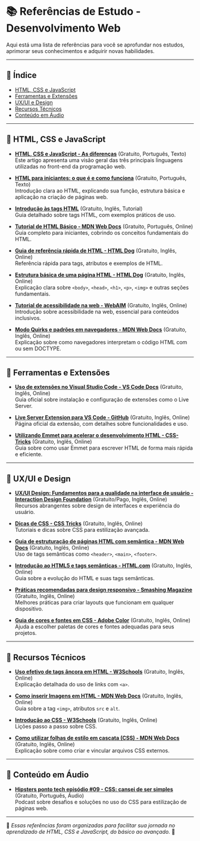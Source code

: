 # 📚 Referências de Estudo - Desenvolvimento Web

Aqui está uma lista de referências para você se aprofundar nos estudos, aprimorar seus conhecimentos e adquirir novas habilidades.

---

## 📑 Índice

- [HTML, CSS e JavaScript](#-html-css-e-javascript)
- [Ferramentas e Extensões](#-ferramentas-e-extensões)
- [UX/UI e Design](#-uxui-e-design)
- [Recursos Técnicos](#-recursos-técnicos)
- [Conteúdo em Áudio](#-conteúdo-em-áudio)

---

## 🔹 HTML, CSS e JavaScript

- **[HTML, CSS e JavaScript - As diferenças](https://www.alura.com.br/artigos/html-css-e-js-definicoes)** (Gratuito, Português, Texto)  
  Este artigo apresenta uma visão geral das três principais linguagens utilizadas no front-end da programação web.

- **[HTML para iniciantes: o que é e como funciona](https://www.hostinger.com.br/tutoriais/o-que-e-html-conceitos-basicos)** (Gratuito, Português, Texto)  
  Introdução clara ao HTML, explicando sua função, estrutura básica e aplicação na criação de páginas web.

- **[Introdução às tags HTML](https://www.w3schools.com/tags/default.asp)** (Gratuito, Inglês, Tutorial)  
  Guia detalhado sobre tags HTML, com exemplos práticos de uso.

- **[Tutorial de HTML Básico - MDN Web Docs](https://developer.mozilla.org/pt-BR/docs/Learn/Getting_started_with_the_web/HTML_basics)** (Gratuito, Português, Online)  
  Guia completo para iniciantes, cobrindo os conceitos fundamentais do HTML.

- **[Guia de referência rápida de HTML - HTML Dog](https://htmldog.com/references/html/)** (Gratuito, Inglês, Online)  
  Referência rápida para tags, atributos e exemplos de HTML.

- **[Estrutura básica de uma página HTML - HTML Dog](https://htmldog.com/guides/html/beginner/structure/)** (Gratuito, Inglês, Online)  
  Explicação clara sobre `<body>`, `<head>`, `<h1>`, `<p>`, `<img>` e outras seções fundamentais.

- **[Tutorial de acessibilidade na web - WebAIM](https://webaim.org/intro/)** (Gratuito, Inglês, Online)  
  Introdução sobre acessibilidade na web, essencial para conteúdos inclusivos.

- **[Modo Quirks e padrões em navegadores - MDN Web Docs](https://developer.mozilla.org/en-US/docs/Web/HTML/Quirks_Mode_and_Standards_Mode)** (Gratuito, Inglês, Online)  
  Explicação sobre como navegadores interpretam o código HTML com ou sem DOCTYPE.

---

## 🔹 Ferramentas e Extensões

- **[Uso de extensões no Visual Studio Code - VS Code Docs](https://code.visualstudio.com/docs/editor/extension-marketplace)** (Gratuito, Inglês, Online)  
  Guia oficial sobre instalação e configuração de extensões como o Live Server.

- **[Live Server Extension para VS Code - GitHub](https://github.com/ritwickdey/vscode-live-server)** (Gratuito, Inglês, Online)  
  Página oficial da extensão, com detalhes sobre funcionalidades e uso.

- **[Utilizando Emmet para acelerar o desenvolvimento HTML - CSS-Tricks](https://css-tricks.com/emmet/)** (Gratuito, Inglês, Online)  
  Guia sobre como usar Emmet para escrever HTML de forma mais rápida e eficiente.

---

## 🔹 UX/UI e Design

- **[UX/UI Design: Fundamentos para a qualidade na interface de usuário - Interaction Design Foundation](https://www.interaction-design.org/courses)** (Gratuito/Pago, Inglês, Online)  
  Recursos abrangentes sobre design de interfaces e experiência do usuário.

- **[Dicas de CSS - CSS Tricks](https://css-tricks.com/)** (Gratuito, Inglês, Online)  
  Tutoriais e dicas sobre CSS para estilização avançada.

- **[Guia de estruturação de páginas HTML com semântica - MDN Web Docs](https://developer.mozilla.org/en-US/docs/Learn/HTML/Introduction_to_HTML/Document_and_website_structure)** (Gratuito, Inglês, Online)  
  Uso de tags semânticas como `<header>`, `<main>`, `<footer>`.

- **[Introdução ao HTML5 e tags semânticas - HTML.com](https://html.com/semantic-markup/)** (Gratuito, Inglês, Online)  
  Guia sobre a evolução do HTML e suas tags semânticas.

- **[Práticas recomendadas para design responsivo - Smashing Magazine](https://www.smashingmagazine.com/guides/responsive-web-design/)** (Gratuito, Inglês, Online)  
  Melhores práticas para criar layouts que funcionam em qualquer dispositivo.

- **[Guia de cores e fontes em CSS - Adobe Color](https://color.adobe.com/explore)** (Gratuito, Inglês, Online)  
  Ajuda a escolher paletas de cores e fontes adequadas para seus projetos.

---

## 🔹 Recursos Técnicos

- **[Uso efetivo de tags âncora em HTML - W3Schools](https://www.w3schools.com/html/html_links.asp)** (Gratuito, Inglês, Online)  
  Explicação detalhada do uso de links com `<a>`.

- **[Como inserir Imagens em HTML - MDN Web Docs](https://developer.mozilla.org/en-US/docs/Web/HTML/Element/img)** (Gratuito, Inglês, Online)  
  Guia sobre a tag `<img>`, atributos `src` e `alt`.

- **[Introdução ao CSS - W3Schools](https://www.w3schools.com/css/css_intro.asp)** (Gratuito, Inglês, Online)  
  Lições passo a passo sobre CSS.

- **[Como utilizar folhas de estilo em cascata (CSS) - MDN Web Docs](https://developer.mozilla.org/en-US/docs/Learn/CSS/First_steps/What_is_CSS)** (Gratuito, Inglês, Online)  
  Explicação sobre como criar e vincular arquivos CSS externos.

---

## 🔹 Conteúdo em Áudio

- **[Hipsters ponto tech episódio #09 - CSS: cansei de ser simples](https://hipsters.tech/css-cansei-de-ser-simples-hipsters-09/)** (Gratuito, Português, Áudio)  
  Podcast sobre desafios e soluções no uso do CSS para estilização de páginas web.

---

📌 *Essas referências foram organizadas para facilitar sua jornada no aprendizado de HTML, CSS e JavaScript, do básico ao avançado.* 🚀

